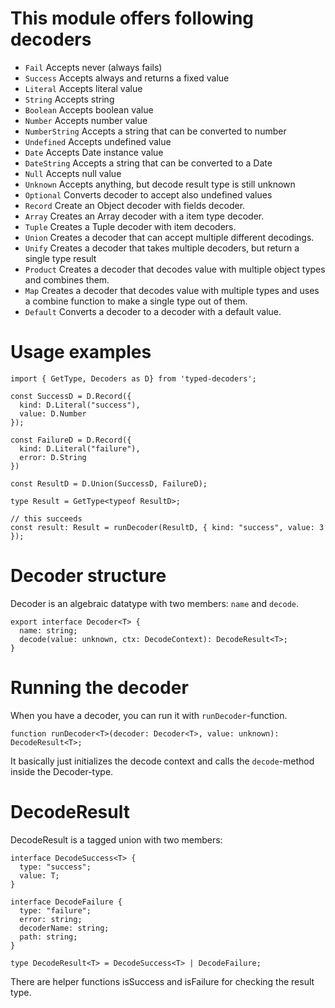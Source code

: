 # This module offers following decoders

- `Fail` Accepts never (always fails)
- `Success` Accepts always and returns a fixed value
- `Literal` Accepts literal value
- `String` Accepts string
- `Boolean` Accepts boolean value
- `Number` Accepts number value
- `NumberString` Accepts a string that can be converted to number
- `Undefined` Accepts undefined value
- `Date` Accepts Date instance value
- `DateString` Accepts a string that can be converted to a Date
- `Null` Accepts null value
- `Unknown` Accepts anything, but decode result type is still unknown
- `Optional` Converts decoder to accept also undefined values
- `Record` Create an Object decoder with fields decoder.
- `Array` Creates an Array decoder with a item type decoder.
- `Tuple` Creates a Tuple decoder with item decoders.
- `Union` Creates a decoder that can accept multiple different decodings.
- `Unify` Creates a decoder that takes multiple decoders, but return a single type result
- `Product` Creates a decoder that decodes value with multiple object types and combines them.
- `Map` Creates a decoder that decodes value with multiple types and uses a combine function to make a single type out of them.
- `Default` Converts a decoder to a decoder with a default value.

# Usage examples

```
import { GetType, Decoders as D} from 'typed-decoders';

const SuccessD = D.Record({
  kind: D.Literal("success"),
  value: D.Number
});

const FailureD = D.Record({
  kind: D.Literal("failure"),
  error: D.String
})

const ResultD = D.Union(SuccessD, FailureD);

type Result = GetType<typeof ResultD>;

// this succeeds
const result: Result = runDecoder(ResultD, { kind: "success", value: 3 });

```

# Decoder structure

Decoder is an algebraic datatype with two members: `name` and `decode`.

```
export interface Decoder<T> {
  name: string;
  decode(value: unknown, ctx: DecodeContext): DecodeResult<T>;
}
```

# Running the decoder

When you have a decoder, you can run it with `runDecoder`-function.

```
function runDecoder<T>(decoder: Decoder<T>, value: unknown): DecodeResult<T>;
```

It basically just initializes the decode context and calls the `decode`-method inside the Decoder-type.

# DecodeResult

DecodeResult is a tagged union with two members:

```
interface DecodeSuccess<T> {
  type: "success";
  value: T;
}

interface DecodeFailure {
  type: "failure";
  error: string;
  decoderName: string;
  path: string;
}

type DecodeResult<T> = DecodeSuccess<T> | DecodeFailure;

```

There are helper functions isSuccess and isFailure for checking the result type.
